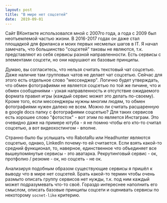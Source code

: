 ```yaml
---
layout: post
title: "В мире нет соцсетей"
date:  2019-09-01
---
```


Сайт ВКонтакте использовался мной с 2007го года, а года с 2009 был неотъемлемой частью жизни. В 2016-2017 годах он даже стал площадкой для фриланса и моих первых несмелых шагов в IT. Я начал замечать, что большинство "соцсетей" таковы не являются, т.к. представляют из себя сервисы разной направленности. Есть сервисы с элементами соцсети, но они нарушают их базовые принципы.

Думаю, вы согласитесь, что нельзя считать текстовый чат соцсетью. Даже наличие там групповых чатов не делает чат соцсетью. Сейчас для этого есть отдельное слово "мессенджер". Логично будет утверждать, что обмен фотографиями не является соцсетью по той же пичине, что и обмен сообщениями - узкая направленность и отсутствие ожидаемого формата правил игры (каждый сервис может это делать по-своему). Кроме того, если мессенджеры нужны многим людям, то обмен фотографиями нужен далеко не всем. Можно ли считать расшаренную в google docs папку с фотографиями соцсетью? Для таких сервисов есть хорошее слово "фотосток" - вот этим по является Инстаграм. Это очевидно даже на примере ютуба - я не помню чтобы его кто-то считал соцсетью, а вот видеохостингом - вполне.

Странно было бы услышать что RabotaRu или Headhunter являются соцсетью, однако, LinkedIn почему-то ей считается. Если взять какой-то средний функционал, то, наверное, единственное что объединяет все вышеупомянутые сервисы - это аватарка. Рекрутинговый сервис - ок, протфолио / резюме - ок, но соцсеть - не ок.

Анализируя подобным образом существующие сервисы я пришёл к выводу что в мире нет соцсетей. Брать какой-то термин чтобы очень размыто описать группу сервисов нет нужды, т.к. под ним каждый может подразумевать что-то своё. Гораздо интереснее наполнить его смыслом, описать базовые принципы соцсети и оценивать сервисы по некоторому `socnet-like` критерию.
